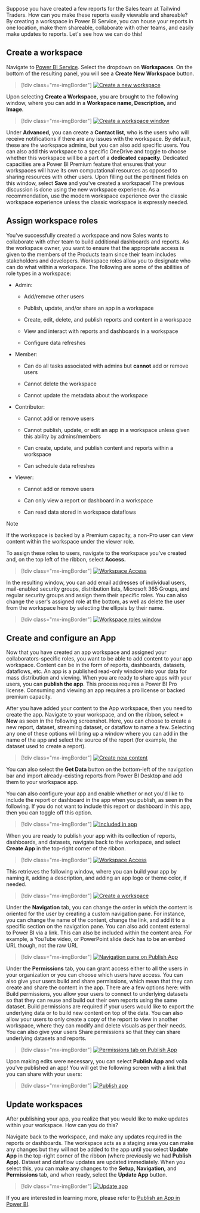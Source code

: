 Suppose you have created a few reports for the Sales team at Tailwind Traders. How can you make these reports easily viewable and shareable? By creating a workspace in Power BI Service, you can house your reports in one location, make them shareable, collaborate with other teams, and easily make updates to reports. Let's see how we can do this!

## Create a workspace 

Navigate to [Power BI Service](https://powerbi.microsoft.com/?azure-portal=true). Select the dropdown on **Workspaces**. On the bottom of the resulting panel, you will see a **Create New Workspace** button.

> [!div class="mx-imgBorder"]
> [![Create a new workspace](../media/02-create-new-app-5-ss.png)](../media/02-create-new-app-5-ss.png#lightbox)

Upon selecting **Create a Workspace,** you are brought to the following window, where you can add in a **Workspace name, Description,** and **Image**.

> [!div class="mx-imgBorder"]
> [![Create a workspace window](../media/02-create-workspace-1-ssm.png)](../media/02-create-workspace-1-ssm.png#lightbox)

Under **Advanced,** you can create a **Contact list**, who is the users who will receive notifications if there are any issues with the workspace. By default, these are the workspace admins, but you can also add specific users. You can also add this workspace to a specific OneDrive and toggle to choose whether this workspace will be a part of a **dedicated capacity**. Dedicated capacities are a Power BI Premium feature that ensures that your workspaces will have its own computational resources as opposed to sharing resources with other users. Upon filling out the pertinent fields on this window, select **Save** and you've created a workspace! The previous discussion is done using the new workspace experience. As a recommendation, use the modern workspace experience over the classic workspace experience unless the classic workspace is expressly needed.

## Assign workspace roles 

You've successfully created a workspace and now Sales wants to collaborate with other team to build additional dashboards and reports. As the workspace owner, you want to ensure that the appropriate access is given to the members of the Products team since their team includes stakeholders and developers. Workspace roles allow you to designate who can do what within a workspace. The following are some of the abilities of role types in a workspace:

-   Admin:

    -   Add/remove other users

    -   Publish, update, and/or share an app in a workspace

    -   Create, edit, delete, and publish reports and content in a workspace

    -   View and interact with reports and dashboards in a workspace

    -   Configure data refreshes

-   Member:

    -   Can do all tasks associated with admins but **cannot** add or remove users

    -   Cannot delete the workspace

    -   Cannot update the metadata about the workspace

-   Contributor:

    -   Cannot add or remove users

    -   Cannot publish, update, or edit an app in a workspace unless given this ability by admins/members

    -   Can create, update, and publish content and reports within a workspace

    -   Can schedule data refreshes

-   Viewer:

    -   Cannot add or remove users

    -   Can only view a report or dashboard in a workspace

    -   Can read data stored in workspace dataflows

> [!NOTE]
> If the workspace is backed by a Premium capacity, a non-Pro user can view content within the workspace under the viewer role.

To assign these roles to users, navigate to the workspace you've created and, on the top left of the ribbon, select **Access.**

> [!div class="mx-imgBorder"]
> [![Workspace Access](../media/02-workspace-access-3-ss.png)](../media/02-workspace-access-3-ss.png#lightbox)

In the resulting window, you can add email addresses of individual users, mail-enabled security groups, distribution lists, Microsoft 365 Groups, and regular security groups and assign them their specific roles. You can also change the user's assigned role at the bottom, as well as delete the user from the workspace here by selecting the ellipsis by their name.

> [!div class="mx-imgBorder"]
> [![Workspace roles window](../media/02-workspace-app-7-ss.png)](../media/02-workspace-app-7-ss.png#lightbox)

## Create and configure an App 

Now that you have created an app workspace and assigned your collaborators-specific roles, you want to be able to add content to your app workspace. Content can be in the form of reports, dashboards, datasets, dataflows, etc. An app is a published read-only window into your data for mass distribution and viewing. When you are ready to share apps with your users, you can **publish the app**. This process requires a Power BI Pro license. Consuming and viewing an app requires a pro license or backed premium capacity.

After you have added your content to the App workspace, then you need to create the app. Navigate to your workspace, and on the ribbon, select **+ New** as seen in the following screenshot. Here, you can choose to create a new report, dataset, streaming dataset, or dataflow to name a few. Selecting any one of these options will bring up a window where you can add in the name of the app and select the source of the report (for example, the dataset used to create a report).

> [!div class="mx-imgBorder"]
> [![Create new content](../media/02-create-new-app-ss.png)](../media/02-create-new-app-ss.png#lightbox)

You can also select the **Get Data** button on the bottom-left of the navigation bar and import already-existing reports from Power BI Desktop and add them to your workspace app.

You can also configure your app and enable whether or not you'd like to include the report or dashboard in the app when you publish, as seen in the following. If you do not want to include this report or dashboard in this app, then you can toggle off this option.

> [!div class="mx-imgBorder"]
> [![Included in app](../media/02-create-workspace-window-2-ss.png)](../media/02-create-workspace-window-2-ss.png#lightbox)

When you are ready to publish your app with its collection of reports, dashboards, and datasets, navigate back to the workspace, and select **Create App** in the top-right corner of the ribbon.

> [!div class="mx-imgBorder"]
> [![Workspace Access](../media/02-update-app-10-ss.png)](../media/02-update-app-10-ss.png#lightbox)

This retrieves the following window, where you can build your app by naming it, adding a description, and adding an app logo or theme color, if needed.

> [!div class="mx-imgBorder"]
> [![Create a workspace](../media/02-workspace-access-3-ssm.png)](../media/02-workspace-access-3-ssm.png#lightbox)

Under the **Navigation** tab, you can change the order in which the content is oriented for the user by creating a custom navigation pane. For instance, you can change the name of the content, change the link, and add it to a specific section on the navigation pane. You can also add content external to Power BI via a link. This can also be included within the content area. For example, a YouTube video, or PowerPoint slide deck has to be an embed URL though, not the raw URL

> [!div class="mx-imgBorder"]
> [![Navigation pane on Publish App](../media/02-publish-app-ss.png)](../media/02-publish-app-ss.png#lightbox)

Under the **Permissions** tab, you can grant access either to all the users in your organization or you can choose which users have access. You can also give your users build and share permissions, which mean that they can create and share the content in the app. There are a few options here: with Build permissions, you allow your users to connect to underlying datasets so that they can reuse and build out their own reports using the same dataset. Build permissions are required if your users would like to export the underlying data or to build new content on top of the data. You can also allow your users to only create a copy of the report to view in another workspace, where they can modify and delete visuals as per their needs. You can also give your users Share permissions so that they can share underlying datasets and reports.

> [!div class="mx-imgBorder"]
> [![Permissions tab on Publish App](../media/02-included-app-6-ss.png)](../media/02-included-app-6-ss.png#lightbox)

Upon making edits were necessary, you can select **Publish App** and voila you've published an app! You will get the following screen with a link that you can share with your users:

> [!div class="mx-imgBorder"]
> [![Publish app](../media/02-publish-app-7-ss.png)](../media/02-publish-app-7-ss.png#lightbox)

## Update workspaces 

After publishing your app, you realize that you would like to make updates within your workspace. How can you do this?

Navigate back to the workspace, and make any updates required in the reports or dashboards. The workspace acts as a staging area you can make any changes but they will not be added to the app until you select **Update App** in the top-right corner of the ribbon (where previously we had **Publish App**). Dataset and dataflow updates are updated immediately. When you select this, you can make any changes to the **Setup, Navigation,** and **Permissions** tab, and when ready, select the **Update App** button.

> [!div class="mx-imgBorder"]
> [![Update app](../media/02-publish-app-9-ss.png)](../media/02-publish-app-9-ss.png#lightbox)

If you are interested in learning more, please refer to [Publish an App in Power BI](https://docs.microsoft.com/power-bi/collaborate-share/service-create-distribute-apps/?azure-portal=true).

